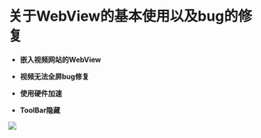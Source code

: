 # 关于WebView的基本使用以及bug的修复

* **嵌入视频网站的WebView**

* **视频无法全屏bug修复**
* **使用硬件加速**
* **ToolBar隐藏**



<img src="https://cdn.jsdelivr.net/gh/15822422666/PicGo/article/123.jpg"/>